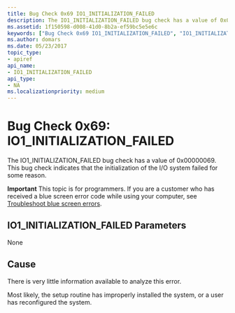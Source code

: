 ```yaml
---
title: Bug Check 0x69 IO1_INITIALIZATION_FAILED
description: The IO1_INITIALIZATION_FAILED bug check has a value of 0x00000069. This bug check indicates that the initialization of the I/O system failed for some reason.
ms.assetid: 1f150598-d008-41d0-8b2a-ef59bc5e5e6c
keywords: ["Bug Check 0x69 IO1_INITIALIZATION_FAILED", "IO1_INITIALIZATION_FAILED"]
ms.author: domars
ms.date: 05/23/2017
topic_type:
- apiref
api_name:
- IO1_INITIALIZATION_FAILED
api_type:
- NA
ms.localizationpriority: medium
---
```


# Bug Check 0x69: IO1\_INITIALIZATION\_FAILED


The IO1\_INITIALIZATION\_FAILED bug check has a value of 0x00000069. This bug check indicates that the initialization of the I/O system failed for some reason.

**Important** This topic is for programmers. If you are a customer who has received a blue screen error code while using your computer, see [Troubleshoot blue screen errors](http://windows.microsoft.com/windows-10/troubleshoot-blue-screen-errors).

## IO1\_INITIALIZATION\_FAILED Parameters


None

Cause
-----

There is very little information available to analyze this error.

Most likely, the setup routine has improperly installed the system, or a user has reconfigured the system.

 

 




